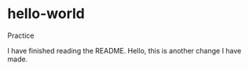 # hello-world
Practice

I have finished reading the README.
Hello, this is another change I have made.
